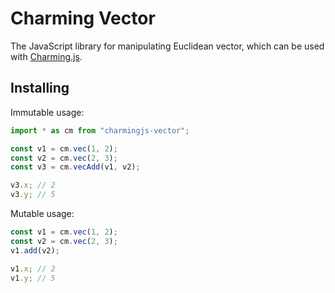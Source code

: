 # Charming Vector

The JavaScript library for manipulating Euclidean vector, which can be used with [Charming.js](https://charmingjs.org/).

## Installing

Immutable usage:

```js
import * as cm from "charmingjs-vector";

const v1 = cm.vec(1, 2);
const v2 = cm.vec(2, 3);
const v3 = cm.vecAdd(v1, v2);

v3.x; // 2
v3.y; // 5
```

Mutable usage:

```js
const v1 = cm.vec(1, 2);
const v2 = cm.vec(2, 3);
v1.add(v2);

v1.x; // 2
v1.y; // 5
```
